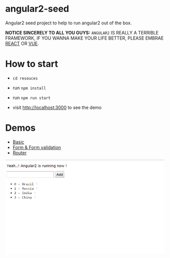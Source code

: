 # angular2-seed
Angular2 seed project to help to run angular2 out of the box.

**NOTICE SINCERELY TO ALL YOU GUYS:** `ANGULAR2` IS REALLY A TERRIBLE FRAMEWORK, IF YOU WANNA MAKE YOUR LIFE BETTER, PLEASE EMBRAE [REACT](https://github.com/TCL-MIG-FE/react-web-spa-startkit) OR [VUE](https://github.com/TCL-MIG-FE/vue-web-spa-startkit).


# How to start

- `cd resouces`

- run `npm install`

- run `npm run start`

- visit [http://localhost:3000](http://localhost:3000) to see the demo


# Demos

* [Basic](http://localhost:3000/index.html)
* [Form & Form validation](http://localhost:3000/form.html)
* [Router](http://localhost:3000/router.html)


![screenshoot](screenshot.png)

